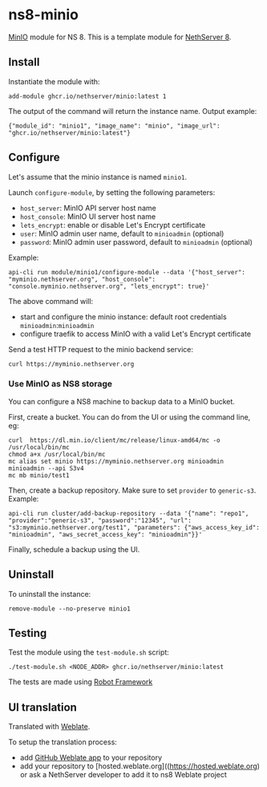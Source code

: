 # ns8-minio

[MinIO](https://min.io/) module for NS 8.
This is a template module for [NethServer 8](https://github.com/NethServer/ns8-core).

## Install

Instantiate the module with:

    add-module ghcr.io/nethserver/minio:latest 1

The output of the command will return the instance name.
Output example:

    {"module_id": "minio1", "image_name": "minio", "image_url": "ghcr.io/nethserver/minio:latest"}

## Configure

Let's assume that the minio instance is named `minio1`.

Launch `configure-module`, by setting the following parameters:
- `host_server`: MinIO API server host name
- `host_console`: MinIO UI server host name
- `lets_encrypt`: enable or disable Let's Encrypt certificate
- `user`: MinIO admin user name, default to `minioadmin` (optional)
- `password`: MinIO admin user password, default to `minioadmin` (optional)

Example:

    api-cli run module/minio1/configure-module --data '{"host_server": "myminio.nethserver.org", "host_console": "console.myminio.nethserver.org", "lets_encrypt": true}'

The above command will:
- start and configure the minio instance: default root credentials `minioadmin`:`minioadmin`
- configure traefik to access MinIO with a valid Let's Encrypt certificate

Send a test HTTP request to the minio backend service:

    curl https://myminio.nethserver.org

### Use MinIO as NS8 storage

You can configure a NS8 machine to backup data to a MinIO bucket.

First, create a bucket. You can do from the UI or using the command line, eg:
```
curl  https://dl.min.io/client/mc/release/linux-amd64/mc -o /usr/local/bin/mc
chmod a+x /usr/local/bin/mc
mc alias set minio https://myminio.nethserver.org minioadmin minioadmin --api S3v4
mc mb minio/test1
```

Then, create a backup repository. Make sure to set `provider` to `generic-s3`. Example:
```
api-cli run cluster/add-backup-repository --data '{"name": "repo1", "provider":"generic-s3", "password":"12345", "url": "s3:myminio.nethserver.org/test1", "parameters": {"aws_access_key_id": "minioadmin", "aws_secret_access_key": "minioadmin"}}'
```

Finally, schedule a backup using the UI.

## Uninstall

To uninstall the instance:

    remove-module --no-preserve minio1

## Testing

Test the module using the `test-module.sh` script:


    ./test-module.sh <NODE_ADDR> ghcr.io/nethserver/minio:latest

The tests are made using [Robot Framework](https://robotframework.org/)

## UI translation

Translated with [Weblate](https://hosted.weblate.org/projects/ns8/).

To setup the translation process:

- add [GitHub Weblate app](https://docs.weblate.org/en/latest/admin/continuous.html#github-setup) to your repository
- add your repository to [hosted.weblate.org]((https://hosted.weblate.org) or ask a NethServer developer to add it to ns8 Weblate project
